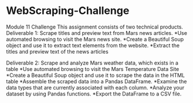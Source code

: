 # WebScraping-Challenge
Module 11 Challenge
This assignment consists of two technical products. 
Deliverable 1: Scrape titles and preview text from Mars news articles.
*Use automated browsing to visit the Mars news site.
*Create a Beautiful Soup object and use it to extract text elements from the website.
*Extract the titles and preview text of the news articles

Deliverable 2: Scrape and analyze Mars weather data, which exists in a table
*Use automated browsing to visit the Mars Temperature Data Site
*Create a Beautiful Soup object and use it to scrape the data in the HTML table
*Assemble the scraped data into a Pandas DataFrame.
*Examine the data types that are currently associated with each column.
*Analyze your dataset by using Pandas functions.
*Export the DataFrame to a CSV file.
